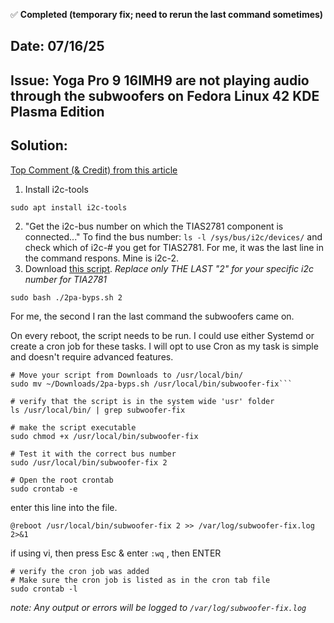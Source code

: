 ✅ **Completed (temporary fix; need to rerun the last command sometimes)**

## Date: 07/16/25

## Issue: Yoga Pro 9 16IMH9 are not playing audio through the subwoofers on Fedora Linux 42 KDE Plasma Edition 

## Solution: 

[Top Comment (& Credit) from this article](https://askubuntu.com/questions/1487745/bass-speakers-not-working-on-lenovo-yoga-pro-9-14irp8-ubuntu-22-04)

1. Install i2c-tools
```
sudo apt install i2c-tools
```
2. "Get the i2c-bus number on which the TIAS2781 component is connected..." To find the bus number: ```ls -l /sys/bus/i2c/devices/``` and check which of i2c-# you get for TIAS2781. For me, it was the last line in the command respons. Mine is i2c-2.
3. Download [this script](https://bugzilla.kernel.org/attachment.cgi?id=304763). *Replace only THE LAST "2" for your specific i2c number for TIA2781*
```
sudo bash ./2pa-byps.sh 2
```
For me, the second I ran the last command the subwoofers came on.

On every reboot, the script needs to be run. I could use either Systemd or create a cron job for these tasks. I will opt to use Cron as my task is simple and doesn't require advanced features.

```
# Move your script from Downloads to /usr/local/bin/
sudo mv ~/Downloads/2pa-byps.sh /usr/local/bin/subwoofer-fix```
```
```
# verify that the script is in the system wide 'usr' folder
ls /usr/local/bin/ | grep subwoofer-fix
```
```
# make the script executable
sudo chmod +x /usr/local/bin/subwoofer-fix
```
```
# Test it with the correct bus number
sudo /usr/local/bin/subwoofer-fix 2
```
```
# Open the root crontab
sudo crontab -e
```
enter this line into the file.
```
@reboot /usr/local/bin/subwoofer-fix 2 >> /var/log/subwoofer-fix.log 2>&1
```
if using vi, then press Esc & enter ```:wq``` , then ENTER
```
# verify the cron job was added
# Make sure the cron job is listed as in the cron tab file
sudo crontab -l
```
*note: Any output or errors will be logged to ```/var/log/subwoofer-fix.log```*
